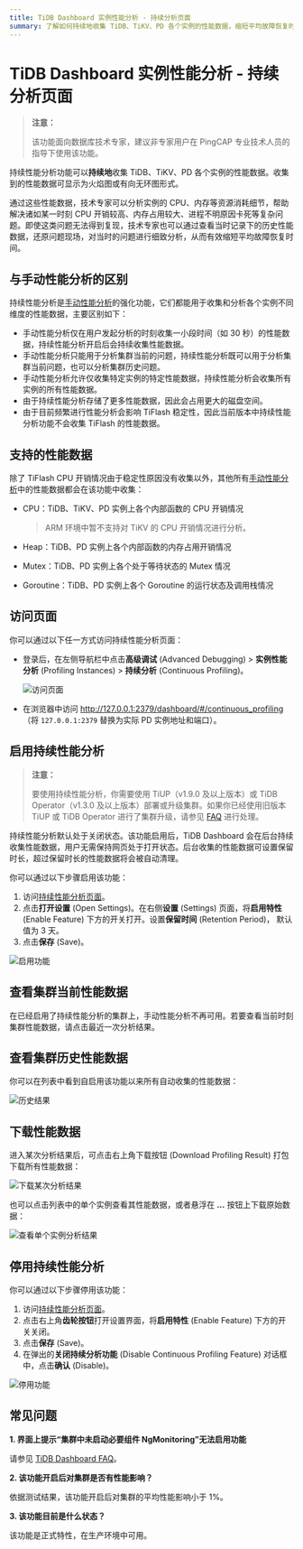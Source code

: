 ```yaml
---
title: TiDB Dashboard 实例性能分析 - 持续分析页面
summary: 了解如何持续地收集 TiDB、TiKV、PD 各个实例的性能数据，缩短平均故障恢复时间
---
```


# TiDB Dashboard 实例性能分析 - 持续分析页面

> **注意：**
>
> 该功能面向数据库技术专家，建议非专家用户在 PingCAP 专业技术人员的指导下使用该功能。

持续性能分析功能可以**持续地**收集 TiDB、TiKV、PD 各个实例的性能数据。收集到的性能数据可显示为火焰图或有向无环图形式。

通过这些性能数据，技术专家可以分析实例的 CPU、内存等资源消耗细节，帮助解决诸如某一时刻 CPU 开销较高、内存占用较大、进程不明原因卡死等复杂问题。即使这类问题无法得到复现，技术专家也可以通过查看当时记录下的历史性能数据，还原问题现场，对当时的问题进行细致分析，从而有效缩短平均故障恢复时间。

## 与手动性能分析的区别

持续性能分析是[手动性能分析](/dashboard/dashboard-profiling.md)的强化功能，它们都能用于收集和分析各个实例不同维度的性能数据，主要区别如下：

- 手动性能分析仅在用户发起分析的时刻收集一小段时间（如 30 秒）的性能数据，持续性能分析开启后会持续收集性能数据。
- 手动性能分析只能用于分析集群当前的问题，持续性能分析既可以用于分析集群当前问题，也可以分析集群历史问题。
- 手动性能分析允许仅收集特定实例的特定性能数据，持续性能分析会收集所有实例的所有性能数据。
- 由于持续性能分析存储了更多性能数据，因此会占用更大的磁盘空间。
- 由于目前频繁进行性能分析会影响 TiFlash 稳定性，因此当前版本中持续性能分析功能不会收集 TiFlash 的性能数据。

## 支持的性能数据

除了 TiFlash CPU 开销情况由于稳定性原因没有收集以外，其他所有[手动性能分析](/dashboard/dashboard-profiling.md#支持的性能数据)中的性能数据都会在该功能中收集：

- CPU：TiDB、TiKV、PD 实例上各个内部函数的 CPU 开销情况

  > ARM 环境中暂不支持对 TiKV 的 CPU 开销情况进行分析。

- Heap：TiDB、PD 实例上各个内部函数的内存占用开销情况

- Mutex：TiDB、PD 实例上各个处于等待状态的 Mutex 情况

- Goroutine：TiDB、PD 实例上各个 Goroutine 的运行状态及调用栈情况

## 访问页面

你可以通过以下任一方式访问持续性能分析页面：

- 登录后，在左侧导航栏中点击**高级调试** (Advanced Debugging) > **实例性能分析** (Profiling Instances) > **持续分析** (Continuous Profiling)。

  ![访问页面](https://docs-download.pingcap.com/media/images/docs-cn/dashboard/dashboard-conprof-access.png)

- 在浏览器中访问 <http://127.0.0.1:2379/dashboard/#/continuous_profiling>（将 `127.0.0.1:2379` 替换为实际 PD 实例地址和端口）。

## 启用持续性能分析

> **注意：**
>
> 要使用持续性能分析，你需要使用 TiUP（v1.9.0 及以上版本）或 TiDB Operator（v1.3.0 及以上版本）部署或升级集群。如果你已经使用旧版本 TiUP 或 TiDB Operator 进行了集群升级，请参见 [FAQ](/dashboard/dashboard-faq.md#界面提示-集群中未启动必要组件-ngmonitoring) 进行处理。

持续性能分析默认处于关闭状态。该功能启用后，TiDB Dashboard 会在后台持续收集性能数据，用户无需保持网页处于打开状态。后台收集的性能数据可设置保留时长，超过保留时长的性能数据将会被自动清理。

你可以通过以下步骤启用该功能：

1. 访问[持续性能分析页面](#访问页面)。
2. 点击**打开设置** (Open Settings)。在右侧**设置** (Settings) 页面，将**启用特性** (Enable Feature) 下方的开关打开。设置**保留时间** (Retention Period)， 默认值为 3 天。
3. 点击**保存** (Save)。

![启用功能](https://docs-download.pingcap.com/media/images/docs-cn/dashboard/dashboard-conprof-start.png)

## 查看集群当前性能数据

在已经启用了持续性能分析的集群上，手动性能分析不再可用。若要查看当前时刻集群性能数据，请点击最近一次分析结果。

## 查看集群历史性能数据

你可以在列表中看到自启用该功能以来所有自动收集的性能数据：

![历史结果](https://docs-download.pingcap.com/media/images/docs-cn/dashboard/dashboard-conprof-history.png)

## 下载性能数据

进入某次分析结果后，可点击右上角下载按钮 (Download Profiling Result) 打包下载所有性能数据：

![下载某次分析结果](https://docs-download.pingcap.com/media/images/docs-cn/dashboard/dashboard-conprof-download.png)

也可以点击列表中的单个实例查看其性能数据，或者悬浮在 **...** 按钮上下载原始数据：

![查看单个实例分析结果](https://docs-download.pingcap.com/media/images/docs-cn/dashboard/dashboard-conprof-single.png)

## 停用持续性能分析

你可以通过以下步骤停用该功能：

1. 访问[持续性能分析页面](#访问页面)。
2. 点击右上角**齿轮按钮**打开设置界面，将**启用特性** (Enable Feature) 下方的开关关闭。
3. 点击**保存** (Save)。
4. 在弹出的**关闭持续分析功能** (Disable Continuous Profiling Feature) 对话框中，点击**确认** (Disable)。

![停用功能](https://docs-download.pingcap.com/media/images/docs-cn/dashboard/dashboard-conprof-stop.png)

## 常见问题

**1. 界面上提示“集群中未启动必要组件 NgMonitoring”无法启用功能**

请参见 [TiDB Dashboard FAQ](/dashboard/dashboard-faq.md#界面提示-集群中未启动必要组件-ngmonitoring)。

**2. 该功能开启后对集群是否有性能影响？**

依据测试结果，该功能开启后对集群的平均性能影响小于 1%。

**3. 该功能目前是什么状态？**

该功能是正式特性，在生产环境中可用。
